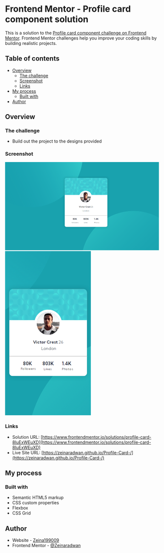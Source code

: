 # Frontend Mentor - Profile card component solution

This is a solution to the [Profile card component challenge on Frontend Mentor](https://www.frontendmentor.io/challenges/profile-card-component-cfArpWshJ). Frontend Mentor challenges help you improve your coding skills by building realistic projects.

## Table of contents

- [Overview](#overview)
  - [The challenge](#the-challenge)
  - [Screenshot](#screenshot)
  - [Links](#links)
- [My process](#my-process)
  - [Built with](#built-with)
- [Author](#author)

## Overview

### The challenge

- Build out the project to the designs provided

### Screenshot

![](./images/Desktop%20Version.png)
![](./images/Mobile%20Version.png)

### Links

- Solution URL: [https://www.frontendmentor.io/solutions/profile-card-8IuExWEuXD](https://www.frontendmentor.io/solutions/profile-card-8IuExWEuXD)
- Live Site URL: [https://zeinaradwan.github.io/Profile-Card-/](https://zeinaradwan.github.io/Profile-Card-/)

## My process

### Built with

- Semantic HTML5 markup
- CSS custom properties
- Flexbox
- CSS Grid

## Author

- Website - [Zeina199009](https://www.github.com/ZeinaRadwan)
- Frontend Mentor - [@Zeinaradwan](https://www.frontendmentor.io/profile/zeinaradwan)
